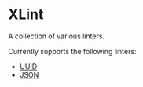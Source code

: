 # XLint

A collection of various linters.

Currently supports the following linters:
* [UUID](uuid.go)
* [JSON](json.go)
